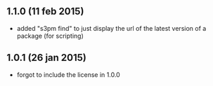 
## 1.1.0 (11 feb 2015)

- added "s3pm find" to just display the url of the latest version of a package (for scripting)


## 1.0.1 (26 jan 2015)

- forgot to include the license in 1.0.0
